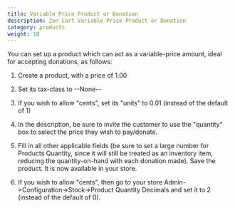 ```yaml
---
title: Variable Price Product or Donation
description: Zen Cart Variable Price Product or Donation
category: products
weight: 10
---
```


You can set up a product which can act as a variable-price amount, ideal for accepting donations, as follows:

1. Create a product, with a price of 1.00

2. Set its tax-class to --None--

3. If you wish to allow "cents", set its "units" to 0.01 (instead of the default of 1)

4. In the description, be sure to invite the customer to use the "quantity" box to select the price they wish to pay/donate.

5. Fill in all other applicable fields (be sure to set a large number for Products Quantity, since it will still be treated as an inventory item, reducing the quantity-on-hand with each donation made).
Save the product. It is now available in your store.

6. If you wish to allow "cents", then go to your store Admin-&gt;Configuration-&gt;Stock-&gt;Product Quantity Decimals and set it to 2 (instead of the default of 0).

